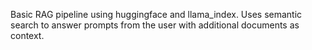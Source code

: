 Basic RAG pipeline using huggingface and llama_index. Uses semantic search to answer prompts from the user with additional documents as context.
